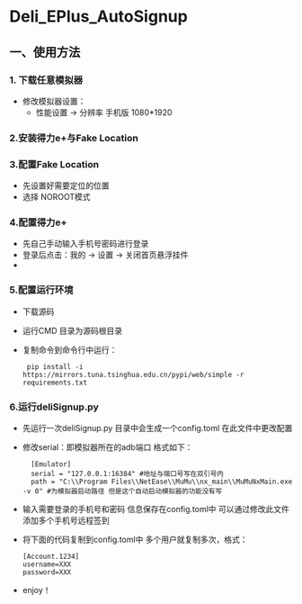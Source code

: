 # Deli_EPlus_AutoSignup 

## 一、使用方法
### 1. 下载任意模拟器
* 修改模拟器设置：
  * 性能设置 -> 分辨率 手机版 1080*1920
  
### 2.安装得力e+与Fake Location
### 3.配置Fake Location
* 先设置好需要定位的位置
* 选择 NOROOT模式

### 4.配置得力e+
*  先自己手动输入手机号密码进行登录
*  登录后点击：我的 -> 设置 -> 关闭首页悬浮挂件
* 
### 5.配置运行环境
*  下载源码
*  运行CMD 目录为源码根目录
*  复制命令到命令行中运行：

        pip install -i https://mirrors.tuna.tsinghua.edu.cn/pypi/web/simple -r requirements.txt

### 6.运行deliSignup.py
* 先运行一次deliSignup.py 目录中会生成一个config.toml 在此文件中更改配置
* 修改serial：即模拟器所在的adb端口 格式如下：
        
        [Emulator]
        serial = "127.0.0.1:16384" #地址与端口号写在双引号内
        path = "C:\\Program Files\\NetEase\\MuMu\\nx_main\\MuMuNxMain.exe -v 0" #为模拟器启动路径 但是这个自动启动模拟器的功能没有写
* 输入需要登录的手机号和密码 信息保存在config.toml中 可以通过修改此文件 添加多个手机号远程签到
* 将下面的代码复制到config.toml中 多个用户就复制多次，格式：
  
      [Account.1234]
      username=XXX
      password=XXX
* enjoy！

